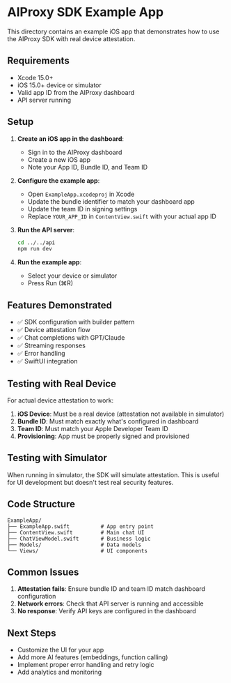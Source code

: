 # AIProxy SDK Example App

This directory contains an example iOS app that demonstrates how to use the AIProxy SDK with real device attestation.

## Requirements

- Xcode 15.0+
- iOS 15.0+ device or simulator
- Valid app ID from the AIProxy dashboard
- API server running

## Setup

1. **Create an iOS app in the dashboard**:
   - Sign in to the AIProxy dashboard
   - Create a new iOS app
   - Note your App ID, Bundle ID, and Team ID

2. **Configure the example app**:
   - Open `ExampleApp.xcodeproj` in Xcode
   - Update the bundle identifier to match your dashboard app
   - Update the team ID in signing settings
   - Replace `YOUR_APP_ID` in `ContentView.swift` with your actual app ID

3. **Run the API server**:
   ```bash
   cd ../../api
   npm run dev
   ```

4. **Run the example app**:
   - Select your device or simulator
   - Press Run (⌘R)

## Features Demonstrated

- ✅ SDK configuration with builder pattern
- ✅ Device attestation flow
- ✅ Chat completions with GPT/Claude
- ✅ Streaming responses
- ✅ Error handling
- ✅ SwiftUI integration

## Testing with Real Device

For actual device attestation to work:

1. **iOS Device**: Must be a real device (attestation not available in simulator)
2. **Bundle ID**: Must match exactly what's configured in dashboard
3. **Team ID**: Must match your Apple Developer Team ID
4. **Provisioning**: App must be properly signed and provisioned

## Testing with Simulator

When running in simulator, the SDK will simulate attestation. This is useful for UI development but doesn't test real security features.

## Code Structure

```
ExampleApp/
├── ExampleApp.swift          # App entry point
├── ContentView.swift         # Main chat UI
├── ChatViewModel.swift       # Business logic
├── Models/                   # Data models
└── Views/                    # UI components
```

## Common Issues

1. **Attestation fails**: Ensure bundle ID and team ID match dashboard configuration
2. **Network errors**: Check that API server is running and accessible
3. **No response**: Verify API keys are configured in the dashboard

## Next Steps

- Customize the UI for your app
- Add more AI features (embeddings, function calling)
- Implement proper error handling and retry logic
- Add analytics and monitoring